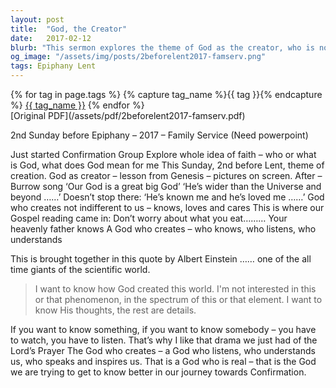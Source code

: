 ```yaml
---
layout: post
title:  "God, the Creator"
date:   2017-02-12
blurb: "This sermon explores the theme of God as the creator, who is not indifferent to us but knows, loves, and cares. It emphasizes the importance of seeking to understand God's thoughts and intentions, rather than focusing on individual phenomena or details. The sermon encourages listening and watching to know God better, highlighting the importance of prayer as a means of communication with God."
og_image: "/assets/img/posts/2beforelent2017-famserv.png"
tags: Epiphany Lent
---    
```

<div class="tag-pills">
  {% for tag in page.tags %}
    {% capture tag_name %}{{ tag }}{% endcapture %}
    <a href="{{ site.baseurl }}/tag/{{ tag_name }}" class="tag-pill">{{ tag_name }}</a>
  {% endfor %}
</div>
[Original PDF](/assets/pdf/2beforelent2017-famserv.pdf)

2nd Sunday before Epiphany – 2017 – Family Service (Need powerpoint)

Just started Confirmation Group
Explore whole idea of faith – who or what is God, what does God mean for me
This Sunday, 2nd before Lent, theme of creation.
God as creator – lesson from Genesis – pictures on screen.
After – Burrow song ‘Our God is a great big God’
‘He’s wider than the Universe and beyond ……’
Doesn’t stop there:
‘He’s known me and he’s loved me ……’
God who creates not indifferent to us – knows, loves and cares
This is where our Gospel reading came in:
Don’t worry about what you eat……… Your heavenly father knows
A God who creates – who knows, who listens, who understands

This is brought together in this quote by Albert Einstein …… one of the all time giants of the scientific world.

>I want to know how God created this world. I'm not interested in this or that phenomenon, in the spectrum of this or that element. I want to know His thoughts, the rest are details.

If you want to know something, if you want to know somebody – you have to watch, you have to listen.
That’s why I like that drama we just had of the Lord’s Prayer
The God who creates – a God who listens, who understands us, who speaks and inspires us.
That is a God who is real – that is the God we are trying to get to know better in our journey towards Confirmation.
